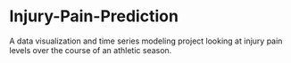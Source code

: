 # Injury-Pain-Prediction
A data visualization and time series modeling project looking at injury pain levels over the course of an athletic season.

